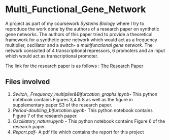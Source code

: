 # Multi_Functional_Gene_Network
A project as part of my coursework *Systems Biology* where I try to reproduce the work done by the authors of a research paper on synthetic gene networks. The authors of this paper tried to provide a theoretical framework for a synthetic gene network which would act as a frequency multiplier, oscillator and a switch- a *multifunctional gene network*. 
The network consisited of 4 transcriptional repressors, 6 promoters and an input which would act as transcriptional promoter.

The link for the research paper is as follows : [The Research Paper](https://journals.plos.org/plosone/article?id=10.1371/journal.pone.0016140)
## Files involved
1. *Switch,_Frequency_multiplier&Bifurcation_graphs.ipynb-* This python notebook contains Figures 3,4 & 8 as well as the figure in supplementary paper S3 of the research paper. 
2. *Period-doubling_bifurcation.ipynb-* This python notebook contains Figure 7 of the research paper.
3. *Oscillatory_nature.ipynb* - This python notebook contains Figure 6 of the research paper.
4. *Report.pdf-* A pdf file which contains the report for this project
